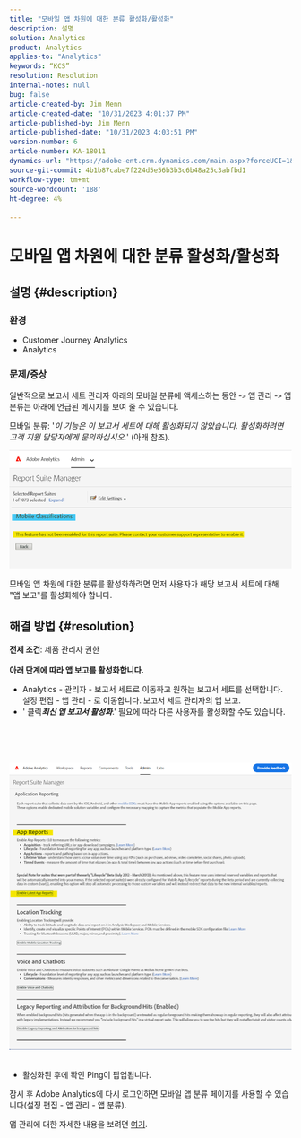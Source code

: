 ```yaml
---
title: "모바일 앱 차원에 대한 분류 활성화/활성화"
description: 설명
solution: Analytics
product: Analytics
applies-to: "Analytics"
keywords: “KCS”
resolution: Resolution
internal-notes: null
bug: false
article-created-by: Jim Menn
article-created-date: "10/31/2023 4:01:37 PM"
article-published-by: Jim Menn
article-published-date: "10/31/2023 4:03:51 PM"
version-number: 6
article-number: KA-18011
dynamics-url: "https://adobe-ent.crm.dynamics.com/main.aspx?forceUCI=1&pagetype=entityrecord&etn=knowledgearticle&id=29a4f7c0-0678-ee11-8179-6045bd006268"
source-git-commit: 4b1b87cabe7f224d5e56b3b3c6b48a25c3abfbd1
workflow-type: tm+mt
source-wordcount: '188'
ht-degree: 4%

---
```


# 모바일 앱 차원에 대한 분류 활성화/활성화

## 설명 {#description}


### <b>환경</b>

- Customer Journey Analytics
- Analytics




### <b>문제/증상</b>

일반적으로 보고서 세트 관리자 아래의 모바일 분류에 액세스하는 동안 -`>`  앱 관리 -`>`  앱 분류는 아래에 언급된 메시지를 보여 줄 수 있습니다.

모바일 분류: &#39;*이 기능은 이 보고서 세트에 대해 활성화되지 않았습니다. 활성화하려면 고객 지원 담당자에게 문의하십시오.*&#39; (아래 참조).

![](assets/___2aa4f7c0-0678-ee11-8179-6045bd006268___.png)

모바일 앱 차원에 대한 분류를 활성화하려면 먼저 사용자가 해당 보고서 세트에 대해 &quot;앱 보고&quot;를 활성화해야 합니다.


## 해결 방법 {#resolution}

<b>전제 조건</b>: 제품 관리자 권한<br><br><b>아래 단계에 따라 앱 보고를 활성화합니다.</b>
- Analytics - 관리자 - 보고서 세트로 이동하고 원하는 보고서 세트를 선택합니다. 설정 편집 - 앱 관리 - 로 이동합니다.<b> </b>보고서 세트 관리자의 앱 보고.
- &#39; 클릭&#x200B;<b>*최신 앱 보고서 활성화</b>*.&#39; 필요에 따라 다른 사용자를 활성화할 수도 있습니다.

<br><br> <br><br>![](assets/0ae3ca9c-b68f-ec11-b400-00224804a35d.png)
 
- 활성화된 후에 확인 Ping이 팝업됩니다.


잠시 후 Adobe Analytics에 다시 로그인하면 모바일 앱 분류 페이지를 사용할 수 있습니다(설정 편집 - 앱 관리 - 앱 분류).

앱 관리에 대한 자세한 내용을 보려면 [여기](https://experienceleague.adobe.com/docs/analytics/admin/admin-tools/manage-report-suites/edit-report-suite/app-management/app-reporting.html).
